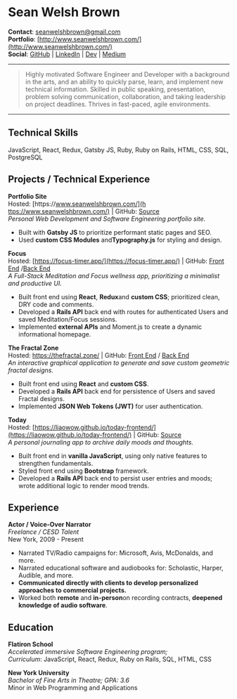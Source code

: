Sean Welsh Brown
============

**Contact**: <seanwelshbrown@gmail.com>
<br />
**Portfolio**: [http://www.seanwelshbrown.com/](http://www.seanwelshbrown.com/)
<br />
**Social**: [GitHub](https://github.com/SeanWelshBrown) | [LinkedIn](https://www.linkedin.com/in/seanwelshbrown/) | [Dev](https://dev.to/seanwelshbrown) | [Medium](https://medium.com/@seanwelshbrown)


----

> Highly motivated Software Engineer and Developer with a background in the arts, and an ability to
> quickly parse, learn, and
> implement new technical information. ​Skilled in public speaking, presentation, problem solving
> communication, collaboration, and taking leadership on project deadlines. ​Thrives in fast-paced,
> agile environments.

----

**Technical Skills**
---------

JavaScript, React, Redux, Gatsby JS, Ruby, Ruby on Rails, HTML, CSS, SQL, PostgreSQL

**Projects / Technical Experience**
----------

**Portfolio​ Site​**
<br />
Hosted​: [h​ttps://www.seanwelshbrown.com/​](h​ttps://www.seanwelshbrown.com/​) | ​GitHub​: [S​ource](https://github.com/SeanWelshBrown/portfolio-site)
<br />
*Personal Web Development and Software Engineering portfolio site.*

* Built with ​**Gatsby JS​** to prioritize performant static pages and SEO.
* Used ​**custom CSS Modules​** and ​**Typography.js**​ for styling and design.

**Focus​**
<br />
​Hosted​: [​https://focus-timer.app/​](​https://focus-timer.app/​) | ​GitHub​: ​[Front End](https://github.com/SeanWelshBrown/Focus-frontend)​ / ​[Back End](https://github.com/SeanWelshBrown/Focus-backend)
<br />
*A Full-Stack Meditation and Focus wellness app, prioritizing a minimalist and productive UI.*

* Built front end using **​React​**, **​Redux​** and ​**custom CSS**​; prioritized clean, DRY code and comments.
* Developed a ​**Rails​ ​API​** back end with routes for authenticated Users and saved Meditation/Focus
sessions.
* Implemented ​**external APIs**​ and Moment.js to create a dynamic informational homepage.

**The Fractal Zone​**
<br />
Hosted​: [h​ttps://thefractal.zone/​](h​ttps://thefractal.zone/​) | ​GitHub​: [F​ront End](https://github.com/SeanWelshBrown/Everybody-Loves-Fractals-Frontend)​ / ​[Back End](https://github.com/SeanWelshBrown/Everybody-Loves-Fractals-Backend)
<br />
*An interactive graphical application to generate and save custom geometric fractal designs.*

* Built front end using **​React​** and ​**custom CSS**.
* Developed a ​**Rails​ ​API​** back end for persistence of Users and saved Fractal designs.
* Implemented **​JSON Web Tokens (JWT)​** for user authentication.

**Today​**
<br />
Hosted​: ​[https://liaowow.github.io/today-frontend/​](https://liaowow.github.io/today-frontend/​) | ​GitHub​: ​[Source](https://github.com/liaowow/TODAY)
<br />
*A personal journaling app to archive daily moods and thoughts.*

* Built front end in ​**vanilla JavaScript​**, using only native features to strengthen fundamentals.
* Styled front end using **​Bootstrap​** framework.
* Developed a ​**Rails​ ​API​** back end to persist user entries and moods; wrote additional logic to render
mood trends.

**Experience**
----------

**Actor / Voice-Over Narrator**
<br />
*Freelance / CESD Talent*
<br />
New York, 2009 - Present

* Narrated TV/Radio campaigns for: ​Microsoft, Avis, McDonalds, and more.
* Narrated educational software and audiobooks for: ​Scholastic, Harper, Audible, and more.​
* **Communicated directly with clients to develop personalized approaches to commercial projects​.**
* Worked both **​remote​** and ​**in-person​** on recording contracts, ​**deepened​ ​knowledge of​ ​audio software**.

**Education**
---------

**Flatiron School**
<br />
*Accelerated immersive Software Engineering program;*
<br />
*Curriculum*: J​avaScript, React, Redux, Ruby on Rails, SQL, HTML, CSS

**New York University**
<br />
*Bachelor of Fine Arts in Theatre; GPA: 3.6*
<br />
Minor in Web Programming and Applications
